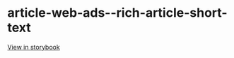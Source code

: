 # article-web-ads--rich-article-short-text

[View in storybook](https://raw.githack.com/Independent-Digital-News-and-Media-Ltd/indy100-pwamp-sb/PR-736-sb/index.html?path=/story/article-web-ads--rich-article-short-text)